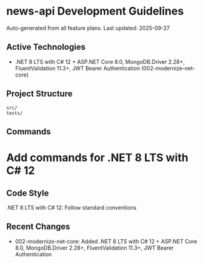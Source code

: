 # news-api Development Guidelines

Auto-generated from all feature plans. Last updated: 2025-09-27

## Active Technologies
- .NET 8 LTS with C# 12 + ASP.NET Core 8.0, MongoDB.Driver 2.28+, FluentValidation 11.3+, JWT Bearer Authentication (002-modernize-net-core)

## Project Structure
```
src/
tests/
```

## Commands
# Add commands for .NET 8 LTS with C# 12

## Code Style
.NET 8 LTS with C# 12: Follow standard conventions

## Recent Changes
- 002-modernize-net-core: Added .NET 8 LTS with C# 12 + ASP.NET Core 8.0, MongoDB.Driver 2.28+, FluentValidation 11.3+, JWT Bearer Authentication

<!-- MANUAL ADDITIONS START -->
<!-- MANUAL ADDITIONS END -->